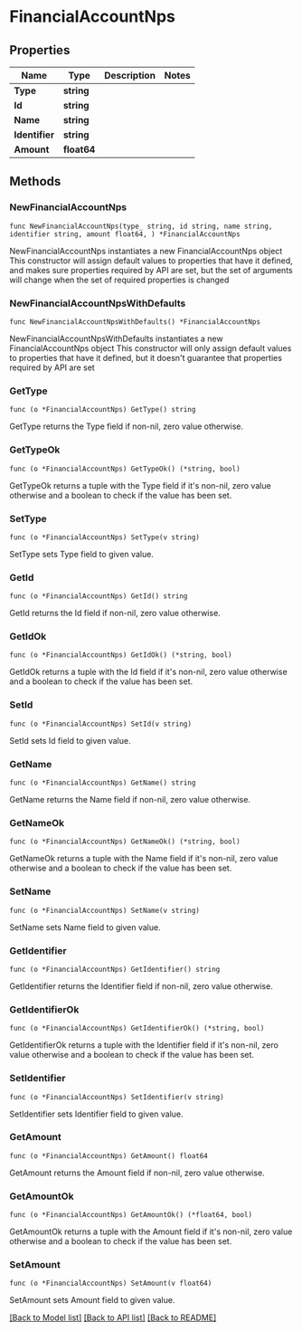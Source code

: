 # FinancialAccountNps

## Properties

Name | Type | Description | Notes
------------ | ------------- | ------------- | -------------
**Type** | **string** |  | 
**Id** | **string** |  | 
**Name** | **string** |  | 
**Identifier** | **string** |  | 
**Amount** | **float64** |  | 

## Methods

### NewFinancialAccountNps

`func NewFinancialAccountNps(type_ string, id string, name string, identifier string, amount float64, ) *FinancialAccountNps`

NewFinancialAccountNps instantiates a new FinancialAccountNps object
This constructor will assign default values to properties that have it defined,
and makes sure properties required by API are set, but the set of arguments
will change when the set of required properties is changed

### NewFinancialAccountNpsWithDefaults

`func NewFinancialAccountNpsWithDefaults() *FinancialAccountNps`

NewFinancialAccountNpsWithDefaults instantiates a new FinancialAccountNps object
This constructor will only assign default values to properties that have it defined,
but it doesn't guarantee that properties required by API are set

### GetType

`func (o *FinancialAccountNps) GetType() string`

GetType returns the Type field if non-nil, zero value otherwise.

### GetTypeOk

`func (o *FinancialAccountNps) GetTypeOk() (*string, bool)`

GetTypeOk returns a tuple with the Type field if it's non-nil, zero value otherwise
and a boolean to check if the value has been set.

### SetType

`func (o *FinancialAccountNps) SetType(v string)`

SetType sets Type field to given value.


### GetId

`func (o *FinancialAccountNps) GetId() string`

GetId returns the Id field if non-nil, zero value otherwise.

### GetIdOk

`func (o *FinancialAccountNps) GetIdOk() (*string, bool)`

GetIdOk returns a tuple with the Id field if it's non-nil, zero value otherwise
and a boolean to check if the value has been set.

### SetId

`func (o *FinancialAccountNps) SetId(v string)`

SetId sets Id field to given value.


### GetName

`func (o *FinancialAccountNps) GetName() string`

GetName returns the Name field if non-nil, zero value otherwise.

### GetNameOk

`func (o *FinancialAccountNps) GetNameOk() (*string, bool)`

GetNameOk returns a tuple with the Name field if it's non-nil, zero value otherwise
and a boolean to check if the value has been set.

### SetName

`func (o *FinancialAccountNps) SetName(v string)`

SetName sets Name field to given value.


### GetIdentifier

`func (o *FinancialAccountNps) GetIdentifier() string`

GetIdentifier returns the Identifier field if non-nil, zero value otherwise.

### GetIdentifierOk

`func (o *FinancialAccountNps) GetIdentifierOk() (*string, bool)`

GetIdentifierOk returns a tuple with the Identifier field if it's non-nil, zero value otherwise
and a boolean to check if the value has been set.

### SetIdentifier

`func (o *FinancialAccountNps) SetIdentifier(v string)`

SetIdentifier sets Identifier field to given value.


### GetAmount

`func (o *FinancialAccountNps) GetAmount() float64`

GetAmount returns the Amount field if non-nil, zero value otherwise.

### GetAmountOk

`func (o *FinancialAccountNps) GetAmountOk() (*float64, bool)`

GetAmountOk returns a tuple with the Amount field if it's non-nil, zero value otherwise
and a boolean to check if the value has been set.

### SetAmount

`func (o *FinancialAccountNps) SetAmount(v float64)`

SetAmount sets Amount field to given value.



[[Back to Model list]](../README.md#documentation-for-models) [[Back to API list]](../README.md#documentation-for-api-endpoints) [[Back to README]](../README.md)


